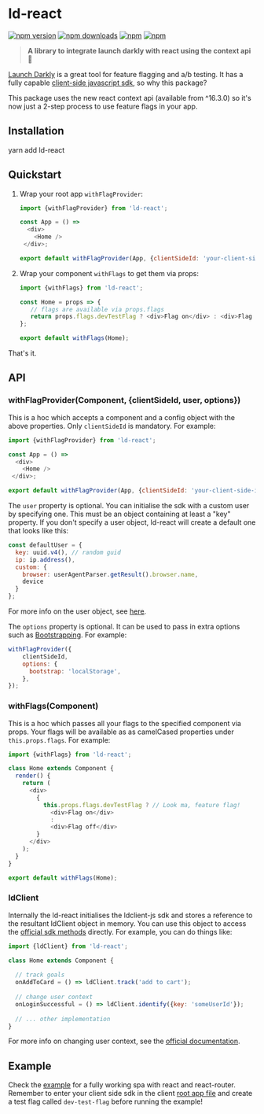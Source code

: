 # ld-react

[![npm version](https://img.shields.io/npm/v/ld-react.svg?style=flat-square)](https://www.npmjs.com/package/ld-react) [![npm downloads](https://img.shields.io/npm/dm/ld-react.svg?style=flat-square)](https://www.npmjs.com/package/ld-react) [![npm](https://img.shields.io/npm/dt/ld-react.svg?style=flat-square)](https://www.npmjs.com/package/ld-react) [![npm](https://img.shields.io/npm/l/ld-react.svg?style=flat-square)](https://www.npmjs.com/package/ld-react)

> **A library to integrate launch darkly with react using the context api** :clap:

[Launch Darkly](https://launchdarkly.com/faq.html) is a great tool for feature flagging and a/b testing. 
It has a fully capable [client-side javascript sdk](https://github.com/launchdarkly/js-client), so why this package?

This package uses the new react context api (available from ^16.3.0) so it's now just a 2-step process to use
feature flags in your app.  
 
## Installation

yarn add ld-react

## Quickstart

1. Wrap your root app `withFlagProvider`:

    ```js
    import {withFlagProvider} from 'ld-react';

    const App = () =>
      <div>
        <Home />
     </div>;
    
    export default withFlagProvider(App, {clientSideId: 'your-client-side-id'});
    ```

2. Wrap your component `withFlags` to get them via props:

    ```js
    import {withFlags} from 'ld-react';

    const Home = props => {
       // flags are available via props.flags
       return props.flags.devTestFlag ? <div>Flag on</div> : <div>Flag off</div>;
    };
 
    export default withFlags(Home);
    ```

That's it.

## API
### withFlagProvider(Component, {clientSideId, user, options})
This is a hoc which accepts a component and a config object with the above properties. Only `clientSideId` is mandatory.
For example:

```javascript
import {withFlagProvider} from 'ld-react';

const App = () =>
  <div>
    <Home />
 </div>;

export default withFlagProvider(App, {clientSideId: 'your-client-side-id'});
```

The `user` property is optional. You can initialise the sdk with a custom user by specifying one. This must be an object containing
at least a "key" property. If you don't specify a user object, ld-react will create a default one that looks like this:

```javascript
const defaultUser = {
  key: uuid.v4(), // random guid
  ip: ip.address(),
  custom: {
    browser: userAgentParser.getResult().browser.name,
    device
  }
};
```

For more info on the user object, see [here](http://docs.launchdarkly.com/docs/js-sdk-reference#section-users).

The `options` property is optional. It can be used to pass in extra options such as [Bootstrapping](https://github.com/launchdarkly/js-client#bootstrapping).
For example:

```javascript
withFlagProvider({
    clientSideId,
    options: {
      bootstrap: 'localStorage',
    },
});
```

### withFlags(Component)
This is a hoc which passes all your flags to the specified component via props. Your flags will be available as
as camelCased properties under `this.props.flags`. For example:

```js
import {withFlags} from 'ld-react';

class Home extends Component {
  render() {
    return (
      <div>
        {
          this.props.flags.devTestFlag ? // Look ma, feature flag!
            <div>Flag on</div>
            :
            <div>Flag off</div>
        }
      </div>
    );
  }
}

export default withFlags(Home);
```

### ldClient
Internally the ld-react initialises the ldclient-js sdk and stores a reference to the resultant ldClient object in memory. 
You can use this object to access the [official sdk methods](https://github.com/launchdarkly/js-client) directly. 
For example, you can do things like:

```js
import {ldClient} from 'ld-react';

class Home extends Component {
 
  // track goals
  onAddToCard = () => ldClient.track('add to cart'); 
 
  // change user context
  onLoginSuccessful = () => ldClient.identify({key: 'someUserId'});
  
  // ... other implementation
}
```

For more info on changing user context, see the [official documentation](http://docs.launchdarkly.com/docs/js-sdk-reference#section-changing-the-user-context).

## Example
Check the [example](https://github.com/yusinto/ld-react/tree/master/example) for a fully working spa with 
react and react-router. Remember to enter your client side sdk in the client [root app file](https://github.com/yusinto/ld-react/blob/master/example/src/universal/app.js) 
and create a test flag called `dev-test-flag` before running the example!
